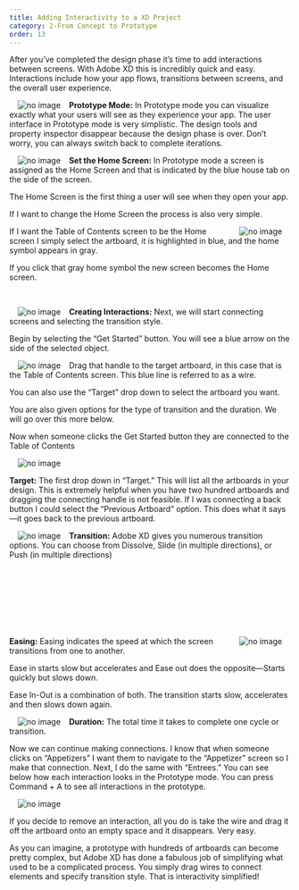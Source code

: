 ```yaml
---
title: Adding Interactivity to a XD Project
category: 2-From Concept to Prototype
order: 13
---  
```


After you’ve completed the design phase it’s time to add interactions between screens. With Adobe XD this is incredibly quick and easy. Interactions include how your app flows, transitions between screens, and the overall user experience.  

<img style="padding: 0px 15px" src="https://iwilfried.github.io/Adobe-XD-eBook/images/XD-Add-Inter-01.png
" alt="no image"/>**Prototype Mode:** In Prototype mode you can visualize exactly what your users will see as they experience your app.
The user interface in Prototype mode is very simplistic. The design tools and property inspector disappear because the design phase is over. Don’t worry, you can always switch back to complete iterations.  

<img style="padding: 0px 15px; float:left" src="https://iwilfried.github.io/Adobe-XD-eBook/images/XD-Add-Inter-02.png
" alt="no image"/>**Set the Home Screen:** In Prototype mode a screen is assigned as the Home Screen and that is indicated by the blue house tab on the side of the screen.

The Home Screen is the first thing a user will see when they open your app.

If I want to change the Home Screen the process is also very simple.  

<img style="padding: 0px 15px; float:right" src="https://iwilfried.github.io/Adobe-XD-eBook/images/XD-Add-Inter-03.png
" alt="no image"/>If I want the Table of Contents screen to be the Home screen I simply select the artboard, it is highlighted in blue, and the home symbol appears in gray. 

If you click that gray home symbol the new screen becomes the Home screen.  

&nbsp; 

<img style="padding: 0px 15px; float:left" src="https://iwilfried.github.io/Adobe-XD-eBook/images/XD-Add-Inter-04.png
" alt="no image"/>**Creating Interactions:** Next, we will start connecting screens and selecting the transition style.

Begin by selecting the “Get Started” button. You will see a blue arrow on the side of the selected object.  

<img style="padding: 0px 15px; float:left" src="https://iwilfried.github.io/Adobe-XD-eBook/images/XD-Add-Inter-05.png
" alt="no image"/>Drag that handle to the target artboard, in this case that is the Table of Contents screen. This blue line is referred to as a wire.


You can also use the “Target” drop down to select the artboard you want.

You are also given options for the type of transition and the duration. We will go over this more below.

Now when someone clicks the Get Started button they are connected to the Table of Contents


<img style="padding: 0px 15px; float:left" src="https://iwilfried.github.io/Adobe-XD-eBook/images/XD-Add-Inter-06.png
" alt="no image"/>  

&nbsp; 

**Target:** The first drop down in “Target.” This will list all the artboards in your design. This is extremely helpful when you have two hundred artboards and dragging the connecting handle is not feasible.
If I was connecting a back button I could select the “Previous Artboard” option. This does what it says—it goes back to the previous artboard.  

<img style="padding: 0px 15px; float:left" src="https://iwilfried.github.io/Adobe-XD-eBook/images/XD-Add-Inter-07.png
" alt="no image"/>**Transition:** Adobe XD gives you numerous transition options. 
You can choose from Dissolve, Slide (in multiple directions), or Push (in multiple directions)  


&nbsp; 


&nbsp; 


&nbsp; 


&nbsp; 

<img style="padding: 0px 15px; float:right" src="https://iwilfried.github.io/Adobe-XD-eBook/images/XD-Add-Inter-08.png
" alt="no image"/>**Easing:** Easing indicates the speed at which the screen transitions from one to another.

Ease in starts slow but accelerates and Ease out does the opposite—Starts quickly but slows down.

Ease In-Out is a combination of both. The transition starts slow, accelerates and then slows down again.

<img style="padding: 0px 15px; float:left" src="https://iwilfried.github.io/Adobe-XD-eBook/images/XD-Add-Inter-09.png
" alt="no image"/>**Duration:**  The total time it takes to complete one cycle or transition. 

Now we can continue making connections. I know that when someone clicks on “Appetizers” I want them to navigate to the “Appetizer” screen so I make that connection. Next, I do the same with “Entrees.” You can see below how each interaction looks in the Prototype mode. You can press Command + A to see all interactions in the prototype.  


<img style="padding: 0px 15px" src="https://iwilfried.github.io/Adobe-XD-eBook/images/XD-Add-Inter-09.png
" alt="no image"/>  

If you decide to remove an interaction, all you do is take the wire and drag it off the artboard onto an empty space and it disappears. Very easy.
 
As you can imagine, a prototype with hundreds of artboards can become pretty complex, but Adobe XD has done a fabulous job of simplifying what used to be a complicated process. You simply drag wires to connect elements and specify transition style. That is interactivity simplified!
 

 





  

&nbsp; 
